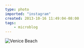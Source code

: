 ```yaml
---
type: photo
imported: "instagram"
created: 2013-10-16 11:49:04-08:00
tags:
    - microblog
---
```

![Venice Beach](/media/images/photos/2013/10/a2ec85f14e8969d9b56d044a318ccf91.jpg)

